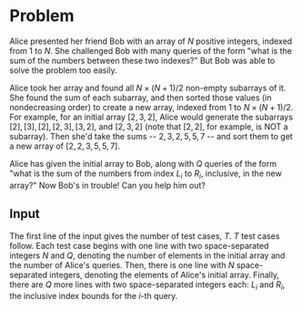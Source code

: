 # Problem

Alice presented her friend Bob with an array of $N$ positive integers, indexed from $1$ to $N$. She challenged Bob with many queries of the form "what is the sum of the numbers between these two indexes?" But Bob was able to solve the problem too easily.

Alice took her array and found all $N \times (N+1)/2$ non-empty subarrays of it. She found the sum of each subarray, and then sorted those values (in nondecreasing order) to create a new array, indexed from $1$ to $N \times (N+1)/2$. For example, for an initial array $[2, 3, 2]$, Alice would generate the subarrays $[2], [3], [2], [2, 3], [3, 2],$ and $[2, 3, 2]$ (note that $[2, 2]$, for example, is NOT a subarray). Then she'd take the sums -- $2, 3, 2, 5, 5, 7$ -- and sort them to get a new array of $[2, 2, 3, 5, 5, 7]$.

Alice has given the initial array to Bob, along with $Q$ queries of the form "what is the sum of the numbers from index $L_i$ to $R_i$, inclusive, in the new array?" Now Bob's in trouble! Can you help him out?

## Input

The first line of the input gives the number of test cases, $T$. $T$ test cases follow. Each test case begins with one line with two space-separated integers $N$ and $Q$, denoting the number of elements in the initial array and the number of Alice's queries. Then, there is one line with $N$ space-separated integers, denoting the elements of Alice's initial array. Finally, there are $Q$ more lines with two space-separated integers each: $L_i$ and $R_i$, the inclusive index bounds for the $i$-th query.
